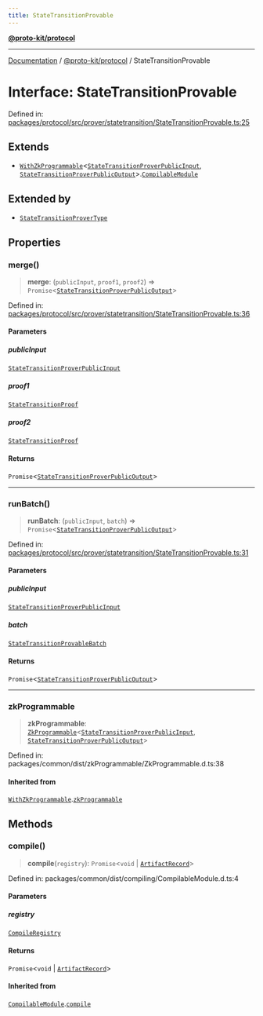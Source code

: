 ```yaml
---
title: StateTransitionProvable
---
```


[**@proto-kit/protocol**](../README.md)

***

[Documentation](../../../README.md) / [@proto-kit/protocol](../README.md) / StateTransitionProvable

# Interface: StateTransitionProvable

Defined in: [packages/protocol/src/prover/statetransition/StateTransitionProvable.ts:25](https://github.com/proto-kit/framework/blob/b953c754e500c62f01fbbd6d09adfb2f5577269d/packages/protocol/src/prover/statetransition/StateTransitionProvable.ts#L25)

## Extends

- [`WithZkProgrammable`](../../common/interfaces/WithZkProgrammable.md)\<[`StateTransitionProverPublicInput`](../classes/StateTransitionProverPublicInput.md), [`StateTransitionProverPublicOutput`](../classes/StateTransitionProverPublicOutput.md)\>.[`CompilableModule`](../../common/interfaces/CompilableModule.md)

## Extended by

- [`StateTransitionProverType`](StateTransitionProverType.md)

## Properties

### merge()

> **merge**: (`publicInput`, `proof1`, `proof2`) => `Promise`\<[`StateTransitionProverPublicOutput`](../classes/StateTransitionProverPublicOutput.md)\>

Defined in: [packages/protocol/src/prover/statetransition/StateTransitionProvable.ts:36](https://github.com/proto-kit/framework/blob/b953c754e500c62f01fbbd6d09adfb2f5577269d/packages/protocol/src/prover/statetransition/StateTransitionProvable.ts#L36)

#### Parameters

##### publicInput

[`StateTransitionProverPublicInput`](../classes/StateTransitionProverPublicInput.md)

##### proof1

[`StateTransitionProof`](../type-aliases/StateTransitionProof.md)

##### proof2

[`StateTransitionProof`](../type-aliases/StateTransitionProof.md)

#### Returns

`Promise`\<[`StateTransitionProverPublicOutput`](../classes/StateTransitionProverPublicOutput.md)\>

***

### runBatch()

> **runBatch**: (`publicInput`, `batch`) => `Promise`\<[`StateTransitionProverPublicOutput`](../classes/StateTransitionProverPublicOutput.md)\>

Defined in: [packages/protocol/src/prover/statetransition/StateTransitionProvable.ts:31](https://github.com/proto-kit/framework/blob/b953c754e500c62f01fbbd6d09adfb2f5577269d/packages/protocol/src/prover/statetransition/StateTransitionProvable.ts#L31)

#### Parameters

##### publicInput

[`StateTransitionProverPublicInput`](../classes/StateTransitionProverPublicInput.md)

##### batch

[`StateTransitionProvableBatch`](../classes/StateTransitionProvableBatch.md)

#### Returns

`Promise`\<[`StateTransitionProverPublicOutput`](../classes/StateTransitionProverPublicOutput.md)\>

***

### zkProgrammable

> **zkProgrammable**: [`ZkProgrammable`](../../common/classes/ZkProgrammable.md)\<[`StateTransitionProverPublicInput`](../classes/StateTransitionProverPublicInput.md), [`StateTransitionProverPublicOutput`](../classes/StateTransitionProverPublicOutput.md)\>

Defined in: packages/common/dist/zkProgrammable/ZkProgrammable.d.ts:38

#### Inherited from

[`WithZkProgrammable`](../../common/interfaces/WithZkProgrammable.md).[`zkProgrammable`](../../common/interfaces/WithZkProgrammable.md#zkprogrammable)

## Methods

### compile()

> **compile**(`registry`): `Promise`\<`void` \| [`ArtifactRecord`](../../common/type-aliases/ArtifactRecord.md)\>

Defined in: packages/common/dist/compiling/CompilableModule.d.ts:4

#### Parameters

##### registry

[`CompileRegistry`](../../common/classes/CompileRegistry.md)

#### Returns

`Promise`\<`void` \| [`ArtifactRecord`](../../common/type-aliases/ArtifactRecord.md)\>

#### Inherited from

[`CompilableModule`](../../common/interfaces/CompilableModule.md).[`compile`](../../common/interfaces/CompilableModule.md#compile)
